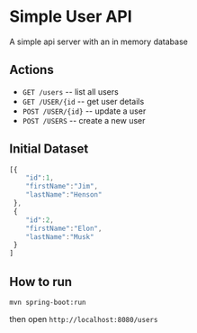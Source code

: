 Simple User API
================
A simple api server with an in memory database

Actions
--------
- `GET /users` -- list all users
- `GET /USER/{id` -- get user details
- `POST /USER/{id}` -- update a user
- `POST /USERS` -- create a new user

Initial Dataset
---------------
```javascript
[{  
    "id":1,
    "firstName":"Jim",
    "lastName":"Henson"
 },
 {  
    "id":2,
    "firstName":"Elon",
    "lastName":"Musk"
 }
]
```
How to run
----------
`mvn spring-boot:run`

then open `http://localhost:8080/users`
